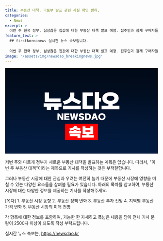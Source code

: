 ```yaml
---
title: 부동산 대책, 국토부 발표 관련 사실 확인 밝혀,
categories:
  - News
excerpt: >
  이번 주 한국 정부, 심상찮은 집값에 대한 부동산 대책 발표 예정. 집주인과 잠재 구매자들에게 영향을 줄 것으로 보이는데, 정책의 내용은 아직 공개되지 않았다. 이에 대한 관심이 높아지고 있는 가운데, 정부의 결정이 시장에 미치는 영향을 기대해 봐야 할 것으로 보인다.
feature_text: >
  ## firstkoreanews 실시간 뉴스 속보입니다.

  이번 주 한국 정부, 심상찮은 집값에 대한 부동산 대책 발표 예정. 집주인과 잠재 구매자들에게 영향을 줄 것으로 보이는데, 정책의 내용은 아직 공개되지 않았다. 이에 대한 관심이 높아지고 있는 가운데, 정부의 결정이 시장에 미치는 영향을 기대해 봐야 할 것으로 보인다.
image: '/assets/img/newsdao_breakingnews.jpg'
---
```


<p><img src="/assets/img/newsdao_breakingnews.jpg" alt="firstkoreanews 속보" /></p>

<p>저번 주와 다르게 정부가 새로운 부동산 대책을 발표하는 계획은 없습니다. 따라서, "이번 주 부동산 대책"이라는 제목으로 기사를 작성하는 것은 부적절합니다. </p>

<p>그러나 부동산 시장에 대한 관심과 우려는 여전히 높기 때문에 부동산 시장에 영향을 미칠 수 있는 다양한 요소들을 살펴볼 필요가 있습니다. 아래의 목차를 참고하여, 부동산 시장에 대한 다양한 정보를 제공하는 기사를 작성해주세요.</p>

<p>[목차]
1. 부동산 시장 동향
2. 부동산 정책 변화
3. 부동산 투자 전망
4. 지역별 부동산 가격 변화
5. 부동산 시장의 미래 전망</p>

<p>각 항목에 대한 정보를 포함하여, 가능한 한 자세하고 폭넓은 내용을 담아 전체 기사 분량이 2500자 이상이 되도록 작성 부탁드립니다.</p>
실시간 뉴스 속보는, <a href="https://newsdao.kr" rel="dofollow">https://newsdao.kr</a>


